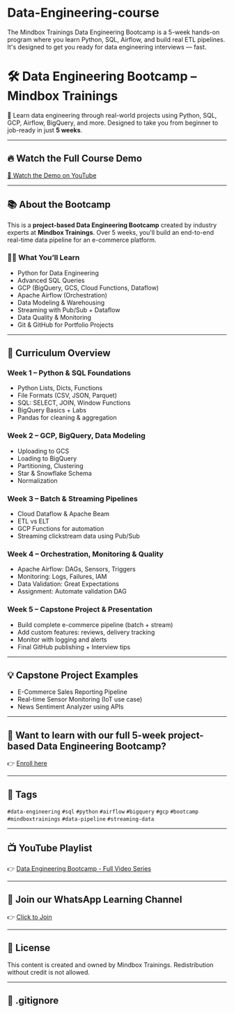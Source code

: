 # Data-Engineering-course
The Mindbox Trainings Data Engineering Bootcamp is a 5-week hands-on program where you learn Python, SQL, Airflow, and build real ETL pipelines. It's designed to get you ready for data engineering interviews — fast.
# 🛠️ Data Engineering Bootcamp – Mindbox Trainings

🚀 Learn data engineering through real-world projects using Python, SQL, GCP, Airflow, BigQuery, and more. Designed to take you from beginner to job-ready in just **5 weeks**.

---

## 🔥 Watch the Full Course Demo

[🎥 Watch the Demo on YouTube](https://www.youtube.com/watch?v=8R28SgWby5k&t=3952s)

---

## 📚 About the Bootcamp

This is a **project-based Data Engineering Bootcamp** created by industry experts at **Mindbox Trainings**. Over 5 weeks, you'll build an end-to-end real-time data pipeline for an e-commerce platform.

### 👨‍💻 What You’ll Learn

- Python for Data Engineering
- Advanced SQL Queries
- GCP (BigQuery, GCS, Cloud Functions, Dataflow)
- Apache Airflow (Orchestration)
- Data Modeling & Warehousing
- Streaming with Pub/Sub + Dataflow
- Data Quality & Monitoring
- Git & GitHub for Portfolio Projects

---

## 📅 Curriculum Overview

### **Week 1 – Python & SQL Foundations**

- Python Lists, Dicts, Functions
- File Formats (CSV, JSON, Parquet)
- SQL: SELECT, JOIN, Window Functions
- BigQuery Basics + Labs
- Pandas for cleaning & aggregation

### **Week 2 – GCP, BigQuery, Data Modeling**

- Uploading to GCS
- Loading to BigQuery
- Partitioning, Clustering
- Star & Snowflake Schema
- Normalization

### **Week 3 – Batch & Streaming Pipelines**

- Cloud Dataflow & Apache Beam
- ETL vs ELT
- GCP Functions for automation
- Streaming clickstream data using Pub/Sub

### **Week 4 – Orchestration, Monitoring & Quality**

- Apache Airflow: DAGs, Sensors, Triggers
- Monitoring: Logs, Failures, IAM
- Data Validation: Great Expectations
- Assignment: Automate validation DAG

### **Week 5 – Capstone Project & Presentation**

- Build complete e-commerce pipeline (batch + stream)
- Add custom features: reviews, delivery tracking
- Monitor with logging and alerts
- Final GitHub publishing + Interview tips

---

## 💡 Capstone Project Examples

- E-Commerce Sales Reporting Pipeline
- Real-time Sensor Monitoring (IoT use case)
- News Sentiment Analyzer using APIs

---

## 🧠 Want to learn with our full 5-week project-based Data Engineering Bootcamp?

👉 [Enroll here](https://mindboxtrainings.com/data-engineering-online-training-program/)

---

## 🔖 Tags

`#data-engineering` `#sql` `#python` `#airflow` `#bigquery` `#gcp` `#bootcamp` `#mindboxtrainings` `#data-pipeline` `#streaming-data`

---

## 📺 YouTube Playlist

👉 [Data Engineering Bootcamp - Full Video Series](https://www.youtube.com/playlist?list=PLO9ci1OliMiNmihHol4eblvh4g7SdI0FO)

---

## 📩 Join our WhatsApp Learning Channel

👉 [Click to Join](https://whatsapp.com/channel/0029Vb8WYwHLtOj3tDIYMq43)

---

## 📝 License

This content is created and owned by Mindbox Trainings. Redistribution without credit is not allowed.

---

## 📁 .gitignore


